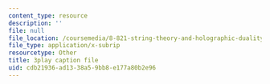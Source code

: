 ```yaml
---
content_type: resource
description: ''
file: null
file_location: /coursemedia/8-821-string-theory-and-holographic-duality-fall-2014/cdb21936ad1338a59bb8e177a80b2e96_k6HCdJ9lKho.srt
file_type: application/x-subrip
resourcetype: Other
title: 3play caption file
uid: cdb21936-ad13-38a5-9bb8-e177a80b2e96
---
```

